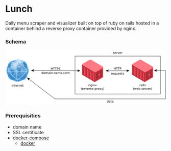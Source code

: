 # Lunch

Daily menu scraper and visualizer built on top of ruby on rails hosted in a container behind a reverse proxy container provided by nginx.

### Schema

![schema.png](.other/schema.png)

### Prerequisities

* domain name
* SSL certificate
* [docker-compose](https://docs.docker.com/compose)
    * [docker](https://docs.docker.com/engine)
